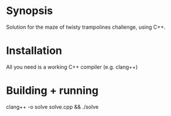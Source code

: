 # Synopsis
Solution for the maze of twisty trampolines challenge, using C++.

# Installation
All you need is a working C++ compiler (e.g. clang++)

# Building + running
clang++ -o solve solve.cpp && ./solve
